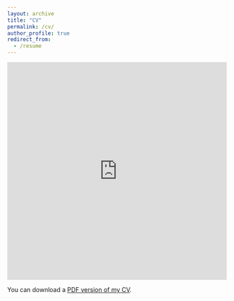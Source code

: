 ```yaml
---
layout: archive
title: "CV"
permalink: /cv/
author_profile: true
redirect_from:
  - /resume
---
```


<iframe src="https://github.com/lavanquan/lavanquan.github.io/blob/master/CV_LaVanQuan.pdf" width="100%" height="500" frameborder="no" border="0" marginwidth="0" marginheight="0"></iframe>

You can download a [PDF version of my CV](https://github.com/lavanquan/lavanquan.github.io/blob/master/CV_LaVanQuan.pdf).

